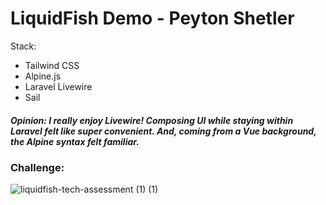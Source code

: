 # LiquidFish Demo - Peyton Shetler

Stack:
* Tailwind CSS
* Alpine.js
* Laravel Livewire
* Sail

##### Opinion:  I really enjoy Livewire!  Composing UI while staying within Laravel felt like <i>super</i> convenient. And, coming from a Vue background, the Alpine syntax felt familiar.

### Challenge:

![liquidfish-tech-assessment (1) (1)](https://user-images.githubusercontent.com/42751684/113644542-99fa5c00-964a-11eb-94c2-f646fdcf94e4.png)

